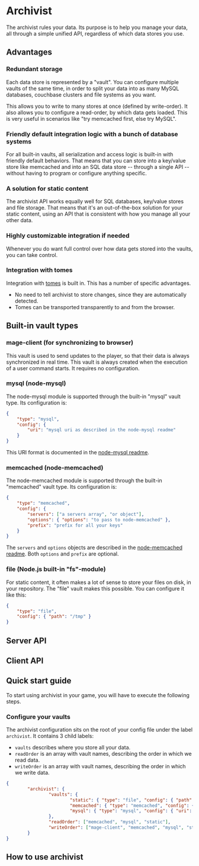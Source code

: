 # Archivist

The archivist rules your data. Its purpose is to help you manage your data,
all through a simple unified API, regardless of which data stores you use.


## Advantages

### Redundant storage

Each data store is represented by a "vault". You can configure multiple
vaults of the same time, in order to split your data into as many
MySQL databases, couchbase clusters and file systems as you want.

This allows you to write to many stores at once (defined by write-order).
It also allows you to configure a read-order, by which data gets loaded.
This is very useful in scenarios like "try memcached first, else try
MySQL".

### Friendly default integration logic with a bunch of database systems

For all built-in vaults, all serialization and access logic is built-in with friendly default
behaviors. That means that you can store into a key/value store like memcached and into an SQL
data store -- through a single API -- without having to program or configure anything specific.

### A solution for static content

The archivist API works equally well for SQL databases, key/value stores and file storage. That
means that it's an out-of-the-box solution for your static content, using an API that is consistent
with how you manage all your other data.

### Highly customizable integration if needed

Whenever you do want full control over how data gets stored into the vaults, you can take control.

### Integration with tomes

Integration with [tomes](https://npmjs.org/package/tomes) is built in. This
has a number of specific advantages.

* No need to tell archivist to store changes, since they are automatically detected.
* Tomes can be transported transparently to and from the browser.


## Built-in vault types

### mage-client (for synchronizing to browser)

This vault is used to send updates to the player, so that their data is always synchronized in
real time. This vault is always created when the execution of a user command starts. It requires no
configuration.


### mysql (node-mysql)

The node-mysql module is supported through the built-in "mysql" vault type. Its configuration is:
```json
{
	"type": "mysql",
	"config": {
		"uri": "mysql uri as described in the node-mysql readme"
	}
}
```

This URI format is documented in the [node-mysql readme](https://npmjs.org/package/mysql).


### memcached (node-memcached)

The node-memcached module is supported through the built-in "memcached" vault type. Its
configuration is:
```json
{
	"type": "memcached",
	"config": {
		"servers": ["a servers array", "or object"],
		"options": { "options": "to pass to node-memcached" },
		"prefix": "prefix for all your keys"
	}
}
```

The `servers` and `options` objects are described in the
[node-memcached readme](https://npmjs.org/package/memcached).
Both `options` and `prefix` are optional.


### file (Node.js built-in "fs"-module)

For static content, it often makes a lot of sense to store your files on disk, in your repository.
The "file" vault makes this possible. You can configure it like this:

```json
{
	"type": "file",
	"config": { "path": "/tmp" }
}
```


## Server API



## Client API



## Quick start guide

To start using archivist in your game, you will have to execute the following steps.

### Configure your vaults

The archivist configuration sits on the root of your config file under the label `archivist`. It
contains 3 child labels:

* `vaults` describes where you store all your data.
* `readOrder` is an array with vault names, describing the order in which we read data.
* `writeOrder` is an array with vault names, describing the order in which we write data.




```json
{
        "archivist": {
                "vaults": {
                        "static": { "type": "file", "config": { "path": "/tmp" } },
                        "memcached": { "type": "memcached", "config": { "servers": ["localhost:11211"], "prefix": "bob/" } },
                        "mysql": { "type": "mysql", "config": { "uri": "mysql://bob:secret@localhost/bob_game" } }
                },
                "readOrder": ["memcached", "mysql", "static"],
                "writeOrder": ["mage-client", "memcached", "mysql", "static"]
        }
}
```




## How to use archivist





